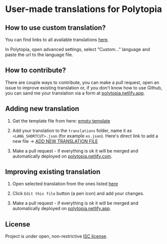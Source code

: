 # User-made translations for Polytopia

## How to use custom translation?

You can find links to all available translations [here](https://polytopia.netlify.app/).

In Polytopia, open advanced settings, select "Custom..." language and paste the url to the language file.

## How to contribute?

There are couple ways to contribute, you can make a pull request, open an issue to improve existing translation or, if you don't know how to use Github, you can sand me your translation via a form at [polytopia.netlify.app](https://polytopia.netlify.app/).

## Adding new translation

1. Get the template file from here: [empty template](https://raw.githubusercontent.com/caderek/polytopia-languages/master/template.json)

2. Add your translation to the `translations` folder, name it as `<LANG_SHORTCUT>.json` (for example `es.json`). Here's direct link to add a new file -> [ADD NEW TRANSLATION FILE](https://github.com/caderek/polytopia-languages/new/master/translations)

3. Make a pull request - if everything is ok it will be merged and automatically deployed on [polytopia.netlify.com](https://polytopia.netlify.com/).

## Improving existing translation

1. Open selected translation from the ones listed [here](https://github.com/caderek/polytopia-languages/tree/master/translations)

2. Click `Edit this file` button (a pen icon) and add your changes.

3. Make a pull request - if everything is ok it will be merged and automatically deployed on [polytopia.netlify.app](https://polytopia.netlify.app/).

## License

Project is under open, non-restrictive [ISC license](LICENSE.md).
